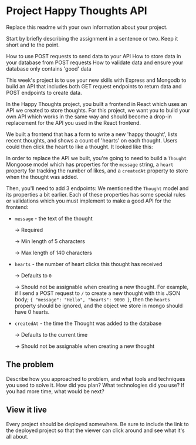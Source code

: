# Project Happy Thoughts API

Replace this readme with your own information about your project.

Start by briefly describing the assignment in a sentence or two. Keep it short and to the point.

How to use POST requests to send data to your API
How to store data in your database from POST requests
How to validate data and ensure your database only contains 'good' data

This week's project is to use your new skills with Express and Mongodb to build an API that includes both GET request endpoints to return data and POST endpoints to create data.

In the Happy Thoughts project, you built a frontend in React which uses an API we created to store thoughts. For this project, we want you to build your own API which works in the same way and should become a drop-in replacement for the API you used in the React frontend.

We built a frontend that has a form to write a new 'happy thought', lists recent thoughts, and shows a count of 'hearts' on each thought. Users could then click the heart to like a thought. It looked like this:

In order to replace the API we built, you're going to need to build a `Thought` Mongoose model which has properties for the `message` string, a `heart` property for tracking the number of likes, and a `createdAt` property to store when the thought was added.

Then, you'll need to add 3 endpoints:
We mentioned the `Thought` model and its properties a bit earlier. Each of these properties has some special rules or validations which you must implement to make a good API for the frontend:

- `message` - the text of the thought

    → Required

    → Min length of 5 characters

    → Max length of 140 characters

- `hearts` - the number of heart clicks this thought has received

    → Defaults to `0`

    → Should not be assignable when creating a new thought. For example, if I send a POST request to `/` to create a new thought with this JSON body; `{ "message": "Hello", "hearts": 9000 }`, then the `hearts` property should be ignored, and the object we store in mongo should have 0 hearts.

- `createdAt` - the time the Thought was added to the database

    → Defaults to the current time

    → Should not be assignable when creating a new thought

## The problem

Describe how you approached to problem, and what tools and techniques you used to solve it. How did you plan? What technologies did you use? If you had more time, what would be next?

## View it live

Every project should be deployed somewhere. Be sure to include the link to the deployed project so that the viewer can click around and see what it's all about.
